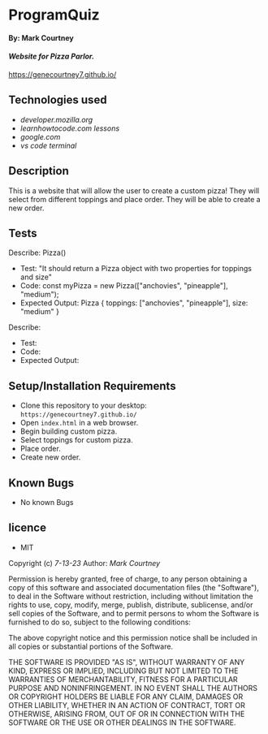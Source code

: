 # ProgramQuiz
#### By: **Mark Courtney**
#### _Website for Pizza Parlor._
https://genecourtney7.github.io/
## Technologies used
* _developer.mozilla.org_
* _learnhowtocode.com lessons_
* _google.com_
* _vs code terminal_
## Description
This is a website that will allow the user to create a custom pizza! They will select from different toppings and place order. They will be able to create a new order.
## Tests
Describe: Pizza()

* Test: "It should return a Pizza object with two properties for toppings and size"
* Code: const myPizza = new Pizza(["anchovies", "pineapple"], "medium");
* Expected Output: Pizza { toppings: ["anchovies", "pineapple"], size: "medium" }

Describe:

* Test:
* Code:
* Expected Output:

## Setup/Installation Requirements
* Clone this repository to your desktop: `https://genecourtney7.github.io/`
* Open `index.html` in a web browser. 
* Begin building custom pizza.
* Select toppings for custom pizza.
* Place order. 
* Create new order.
## Known Bugs
* No known Bugs
## licence 
* MIT 

Copyright (c) _7-13-23_ Author: _Mark Courtney_

Permission is hereby granted, free of charge, to any person obtaining a copy
of this software and associated documentation files (the "Software"), to deal
in the Software without restriction, including without limitation the rights
to use, copy, modify, merge, publish, distribute, sublicense, and/or sell
copies of the Software, and to permit persons to whom the Software is
furnished to do so, subject to the following conditions:

The above copyright notice and this permission notice shall be included in all
copies or substantial portions of the Software.

THE SOFTWARE IS PROVIDED "AS IS", WITHOUT WARRANTY OF ANY KIND, EXPRESS OR
IMPLIED, INCLUDING BUT NOT LIMITED TO THE WARRANTIES OF MERCHANTABILITY,
FITNESS FOR A PARTICULAR PURPOSE AND NONINFRINGEMENT. IN NO EVENT SHALL THE
AUTHORS OR COPYRIGHT HOLDERS BE LIABLE FOR ANY CLAIM, DAMAGES OR OTHER
LIABILITY, WHETHER IN AN ACTION OF CONTRACT, TORT OR OTHERWISE, ARISING FROM,
OUT OF OR IN CONNECTION WITH THE SOFTWARE OR THE USE OR OTHER DEALINGS IN THE
SOFTWARE.